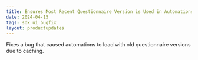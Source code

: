```yaml
---
title: Ensures Most Recent Questionnaire Version is Used in Automations
date: 2024-04-15
tags: sdk ui bugfix
layout: productupdates
---
```

Fixes a bug that caused automations to load with old questionnaire versions due to caching.